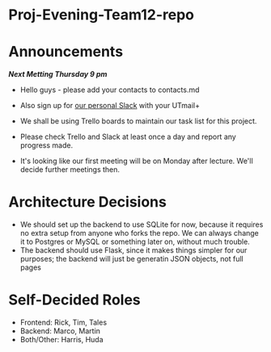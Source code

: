 Proj-Evening-Team12-repo
========================

# Announcements

***Next Metting Thursday 9 pm***

* Hello guys - please add your contacts to contacts.md
* Also sign up for [our personal Slack](https://csc301team12.slack.com/signup) with your UTmail+

* We shall be using Trello boards to maintain our task list for this project.  
* Please check Trello and Slack at least once a day and report any progress made.  

* It's looking like our first meeting will be on Monday after lecture. We'll decide further meetings then.


# Architecture Decisions

* We should set up the backend to use SQLite for now, because it requires no extra setup from anyone who forks the repo. We can always change it to Postgres or MySQL or something later on, without much trouble.
* The backend should use Flask, since it makes things simpler for our purposes; the backend will just be generatin JSON objects, not full pages


# Self-Decided Roles
* Frontend: Rick, Tim, Tales
* Backend: Marco, Martin
* Both/Other: Harris, Huda
